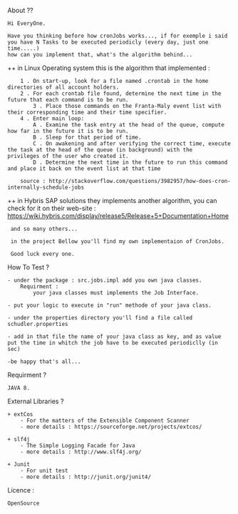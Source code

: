 
About ??

	Hi EveryOne.

	Have you thinking before how cronJobs works..., if for exemple i said you have N Tasks to be executed periodicly (every day, just one time.....)
	how can you implement that, what's the algorithm behind...

 ++ in Linux Operating system this is the algorithm that implemented :

		1 . On start-up, look for a file named .crontab in the home directories of all account holders.
		2 . For each crontab file found, determine the next time in the future that each command is to be run.
	        3 . Place those commands on the Franta-Maly event list with their corresponding time and their time specifier.
		4 . Enter main loop:
			A . Examine the task entry at the head of the queue, compute how far in the future it is to be run.
			B . Sleep for that period of time.
			C . On awakening and after verifying the correct time, execute the task at the head of the queue (in background) with the                   privileges of the user who created it.
			D . Determine the next time in the future to run this command and place it back on the event list at that time

		source : http://stackoverflow.com/questions/3982957/how-does-cron-internally-schedule-jobs

 ++ in Hybris SAP solutions they implements another algorithm, you can check for it on their web-site :
      https://wiki.hybris.com/display/release5/Release+5+Documentation+Home

	 and so many others...

	 in the project Bellow you'll find my own implementaion of CronJobs.

	 Good luck every one.



How To Test ?

	- under the package : src.jobs.impl add you own java classes. 
		Requirment : 
			your java classes must implements the Job Interface.

	- put your logic to execute in "run" methode of your java class.

	- under the properties directory you'll find a file called schudler.properties

	- add in that file the name of your java class as key, and as value put the time in whitch the job have to be executed periodiclly (in      sec)
	 
	-be happy that's all...


Requirment ?

	JAVA 8.

External Libraries ?

	+ extCos 
		- For the matters of the Extensible Component Scanner 
		- more details : https://sourceforge.net/projects/extcos/

	+ slf4j
		- The Simple Logging Facade for Java 
		- more details : http://www.slf4j.org/

	+ Junit
		- For unit test
		- more details : http://junit.org/junit4/

Licence : 

	OpenSource





